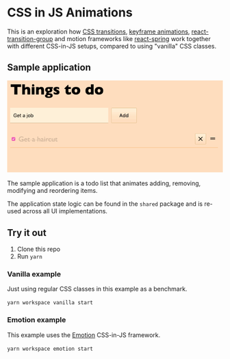 # CSS in JS Animations

This is an exploration how [CSS transitions](https://developer.mozilla.org/en-US/docs/Web/CSS/CSS_Transitions/Using_CSS_transitions), [keyframe animations](https://developer.mozilla.org/en-US/docs/Web/CSS/@keyframes), [react-transition-group](reactcommunity.org/react-transition-group/) and motion frameworks like [react-spring](https://www.react-spring.io/) work together with different CSS-in-JS setups, compared to using "vanilla" CSS classes.

## Sample application

![things to do](things.gif)

The sample application is a todo list that animates adding, removing, modifying
and reordering items.

The application state logic can be found in the `shared` package and is re-used
across all UI implementations.

## Try it out

1. Clone this repo
2. Run `yarn`

### Vanilla example

Just using regular CSS classes in this example as a benchmark.

`yarn workspace vanilla start`

### Emotion example

This example uses the [Emotion](https://emotion.sh/) CSS-in-JS framework.

`yarn workspace emotion start`
